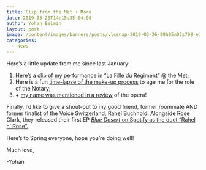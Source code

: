 ```yaml
---
title: Clip from the Met + More
date: 2019-03-26T14:15:35-04:00
author: Yohan Belmin
layout: post
image: /content/images/banners/posts/vlcsnap-2019-03-26-09h05m03s708-e1553616455397.png
categories:
  - News
---
```


Here&#8217;s a little update from me since last January:&nbsp;

1) Here&#8217;s a&nbsp;<a rel="noreferrer noopener" href="https://vimeo.com/322529496" target="_blank">clip of my performance</a>&nbsp;in &#8220;La Fille du Régiment&#8221; @ the Met;&nbsp;
2) Here is a fun&nbsp;<a rel="noreferrer noopener" href="https://vimeo.com/322531429" target="_blank">time-lapse of the make-up process</a>&nbsp;to age me for the role of the Notary;
3) +&nbsp;<a rel="noreferrer noopener" href="https://operawire.com/metropolitan-opera-2018-19-review-la-fille-du-regiment/" target="_blank">my name was mentioned in a review</a>&nbsp;of the opera!

Finally, I&#8217;d like to give a shout-out to my good friend, former roommate AND former finalist of the Voice Switzerland, Rahel Buchhold. Alongside&nbsp;Rose Clark, they released&nbsp;their first EP&nbsp;<a rel="noreferrer noopener" href="https://open.spotify.com/artist/0R7LNvkzHdOvgzna8EEthI" target="_blank"><em>Blue Desert&nbsp;</em>on Spotify as the duet &#8220;Rahel n&#8217; Rose&#8221;.</a>

Here&#8217;s to Spring everyone, hope you&#8217;re doing well!

Much love,

-Yohan

